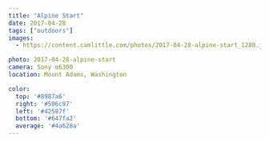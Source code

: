 ```yaml
---
title: "Alpine Start"
date: 2017-04-28
tags: ["outdoors"]
images:
  - https://content.camlittle.com/photos/2017-04-28-alpine-start_1280.jpg

photo: 2017-04-28-alpine-start
camera: Sony α6300
location: Mount Adams, Washington

color:
  top: '#8987a6'
  right: '#506c97'
  left: '#42587f'
  bottom: '#647fa2'
  average: '#4a628a'
---
```

